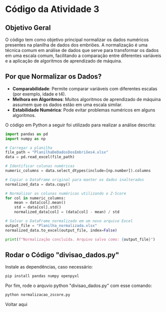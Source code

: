 # Código da Atividade 3

## Objetivo Geral

O código tem como objetivo principal normalizar os dados numéricos presentes na planilha de dados dos embriões. A normalização é uma técnica comum em análise de dados que serve para transformar os dados em uma escala comum, facilitando a comparação entre diferentes variáveis e a aplicação de algoritmos de aprendizado de máquina.

## Por que Normalizar os Dados?
* **Comparabilidade**: Permite comparar variáveis com diferentes escalas (por exemplo, idade e t4).
* **Melhora em Algoritmos**: Muitos algoritmos de aprendizado de máquina assumem que os dados estão em uma escala similar.
* **Estabilidade Numérica**: Pode evitar problemas numéricos em alguns algoritmos.

O código em Python a seguir foi utilizado para realizar a análise descrita:
```python
import pandas as pd
import numpy as np

# Carregar a planilha
file_path = "PlanilhaDeDadosDosEmbriões4.xlsx" 
data = pd.read_excel(file_path)

# Identificar colunas numéricas
numeric_columns = data.select_dtypes(include=[np.number]).columns

# Copiar o DataFrame original para manter os dados inalterados
normalized_data = data.copy()

# Normalizar as colunas numéricas utilizando o Z-Score
for col in numeric_columns:
    mean = data[col].mean()
    std = data[col].std()
    normalized_data[col] = (data[col] - mean) / std

# Salvar o DataFrame normalizado em um novo arquivo Excel
output_file = "Planilha_normalizada.xlsx"
normalized_data.to_excel(output_file, index=False)

print(f"Normalização concluída. Arquivo salvo como: {output_file}")
```

## Rodar o Código "divisao_dados.py"

Instale as dependências, caso necessário:
```python
pip install pandas numpy openpyxl
```

Por fim, rode o arquvio python "divisao_dados.py" com esse comando:
```python
python normalizacao_zscore.py
```

Voltar aqui